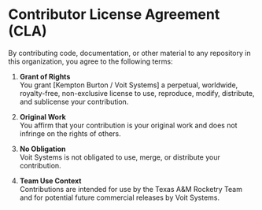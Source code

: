 # Contributor License Agreement (CLA)

By contributing code, documentation, or other material to any repository in this
organization, you agree to the following terms:

1. **Grant of Rights**  
   You grant [Kempton Burton / Voit Systems] a perpetual, worldwide, royalty-free,
   non-exclusive license to use, reproduce, modify, distribute, and sublicense
   your contribution.

2. **Original Work**  
   You affirm that your contribution is your original work and does not
   infringe on the rights of others.

3. **No Obligation**  
   Voit Systems is not obligated to use, merge, or distribute your contribution.

4. **Team Use Context**  
   Contributions are intended for use by the Texas A&M Rocketry Team and for
   potential future commercial releases by Voit Systems.
